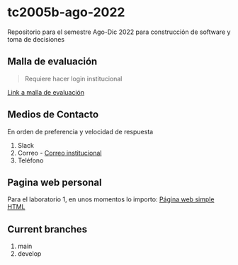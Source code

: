 # tc2005b-ago-2022

Repositorio para el semestre Ago-Dic 2022 para construcción de software y toma de decisiones

## Malla de evaluación

> Requiere hacer login institucional

[Link a malla de evaluación](https://docs.google.com/spreadsheets/d/1GwAECcTjvMgHtrRmQu_WmfE4yjC0q-kDy_c1HsV78wc/edit?usp=sharing)

## Medios de Contacto

En orden de preferencia y velocidad de respuesta

1. Slack
2. Correo - [Correo institucional](A01201946@tec.mx)
3. Teléfono

## Pagina web personal

Para el laboratorio 1, en unos momentos lo importo:
[Página web simple HTML](https://felix-rojas.github.io/)

## Current branches

1. main
2. develop
